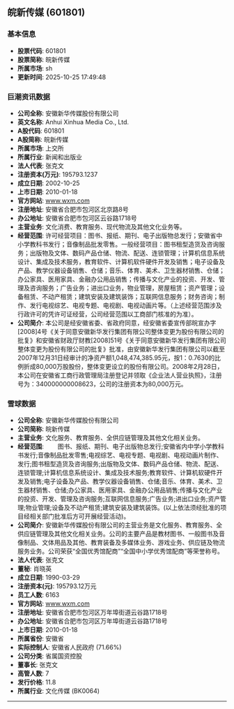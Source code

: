 ## 皖新传媒 (601801)

### 基本信息

- **股票代码**: 601801
- **股票简称**: 皖新传媒
- **所属市场**: sh
- **更新时间**: 2025-10-25 17:49:48

### 巨潮资讯数据

- **公司全称**: 安徽新华传媒股份有限公司
- **英文名称**: Anhui Xinhua Media Co., Ltd.
- **A股代码**: 601801
- **A股简称**: 皖新传媒
- **所属市场**: 上交所
- **所属行业**: 新闻和出版业
- **法人代表**: 张克文
- **注册资本(万元)**: 195793.1237
- **成立日期**: 2002-10-25
- **上市日期**: 2010-01-18
- **官方网站**: www.wxm.com
- **注册地址**: 安徽省合肥市包河区北京路8号
- **办公地址**: 安徽省合肥市包河区云谷路1718号
- **主营业务**: 文化消费、教育服务、现代物流及其他文化业务等。
- **经营范围**: 许可经营项目：图书、报纸、期刊、电子出版物总发行；安徽省中小学教科书发行；音像制品批发零售。一般经营项目：图书租型造货及咨询服务；出版物及文体、数码产品仓储、物流、配送、连锁管理；计算机信息系统设计、集成及技术服务，教育软件、计算机软件硬件开发及销售；电子设备及产品、教学仪器设备销售、仓储；音乐、体育、美术、卫生器材销售、仓储；办公家具、医用家具、金融办公用品销售；传播与文化产业的投资、开发、管理及咨询服务；广告业务；进出口业务，物业管理，房屋租赁；资产管理；设备租赁、不动产租赁；建筑安装及建筑装饰；互联网信息服务；财务咨询；制作、发行电视综艺、电视专题、电视剧、电视动画片等。（上述经营范围涉及行政许可的凭许可证经营，公司经营范围以工商部门核准的为准）。
- **公司简介**: 本公司是经安徽省委、省政府同意，经安徽省委宣传部皖宣办字[2008]4号《关于同意安徽新华发行集团有限公司整体变更为股份有限公司的批复》和安徽省财政厅财教[2008]51号《关于同意安徽新华发行集团有限公司整体变更为股份有限公司的批复》批准，由安徽新华发行集团有限公司以截至2007年12月31日经审计的净资产额1,048,474,385.95元，按1：0.7630的比例折成80,000万股股份，整体变更设立的股份有限公司。2008年2月28日，本公司在安徽省工商行政管理局注册登记并领取《企业法人营业执照》，注册号为：340000000008623，公司的注册资本为80,000万元。

### 雪球数据

- **公司全称**: 安徽新华传媒股份有限公司
- **公司简称**: 皖新传媒
- **主营业务**: 文化服务、教育服务、全供应链管理及其他文化相关业务。
- **经营范围**: 　　图书、报纸、期刊、电子出版物总发行;安徽省内中学小学教科书发行;音像制品批发零售;电视综艺、电视专题、电视剧、电视动画片制作、发行;图书租型造货及咨询服务;出版物及文体、数码产品仓储、物流、配送、连锁管理;计算机信息系统设计、集成及技术服务;教育软件、计算机软硬件开发及销售;电子设备及产品、教学仪器设备销售、仓储;音乐、体育、美术、卫生器材销售、仓储;办公家具、医用家具、金融办公用品销售;传播与文化产业的投资、开发、管理及咨询服务;互联网信息服务;广告业务;进出口业务;资产管理;物业管理;设备及不动产租赁;建筑安装及建筑装饰。(以上依法须经批准的项目经相关部门批准后方可开展经营活动)。
- **公司简介**: 安徽新华传媒股份有限公司的主营业务是文化服务、教育服务、全供应链管理及其他文化相关业务。公司的主要产品是教材图书、一般图书及音像制品、文体用品及其他、教育装备及多媒体业务、游戏业务、供应链及物流服务业务。公司荣获“全国优秀馆配商”“全国中小学优秀馆配商”等荣誉称号。
- **法人代表**: 张克文
- **董秘**: 肖晓英
- **成立日期**: 1990-03-29
- **注册资本(元)**: 195793.12万元
- **员工人数**: 6163
- **官方网站**: www.wxm.com
- **注册地址**: 安徽省合肥市包河区万年埠街道云谷路1718号
- **办公地址**: 安徽省合肥市包河区万年埠街道云谷路1718号
- **上市日期**: 2010-01-18
- **所属省份**: 安徽省
- **实际控制人**: 安徽省人民政府 (71.66%)
- **公司分类**: 省属国资控股
- **董事长**: 张克文
- **高管人数**: 7
- **发行价格**: 11.8
- **所属行业**: 文化传媒 (BK0064)

---